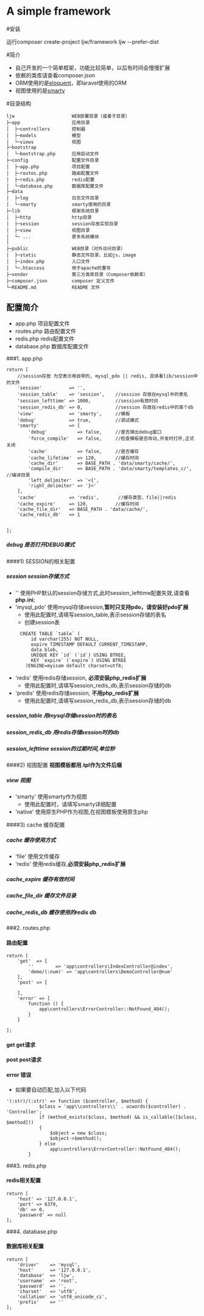 # A simple framework

#安装

运行composer create-project ljw/framework ljw --prefer-dist

#简介
* 自己开发的一个简单框架，功能比较简单，以后有时间会慢慢扩展
* 依赖的类库请查看composer.json
* ORM使用的是[eloquent](https://laravel.com/docs/5.4/eloquent)，即laravel使用的ORM
* 视图使用的是[smarty](http://www.smarty.net/)

#目录结构
~~~
ljw                     WEB部署目录（或者子目录）
├─app                   应用目录
│  ├─controllers        控制器
│  ├─models             模型
│  └─views              视图  
├─bootstrap             
│  └─bootstrap.php      应用启动文件
├─config                配置文件目录
│  ├─app.php            项目配置
│  ├─routes.php         路由配置文件
│  ├─redis.php          redis配置
│  └─database.php       数据库配置文件
├─data
│  ├─log                日志文件目录
│  └─smarty             smarty使用的目录
├─lib                   框架系统目录
│  ├─http               http目录
│  ├─session            session存放实现目录
│  ├─view               视图目录
│  └─ ...               更多系统模块
│
├─public                WEB目录（对外访问目录）
│  ├─static             静态文件目录，比如js，image
│  ├─index.php          入口文件
│  └─.htaccess          用于apache的重写
├─vendor                第三方类库目录（Composer依赖库）
├─composer.json         composer 定义文件
└─README.md             README 文件
~~~
## 配置简介

* app.php            项目配置文件
* routes.php         路由配置文件
* redis.php          redis配置文件
* database.php       数据库配置文件

###1. app.php 
~~~
return [
    //session存放 为空表示用自带的, mysql_pdo || redis, 具体看lib/session中的文件
    'session'          => '',
    'session_table'    => 'session',    //session 存放在mysql中的表名
    'session_lefttime' => 1000,         //session有效时间
    'session_redis_db' => 0,            //session 存放在redis中的某个db
    'view'             => 'smarty',     //模板
    'debug'            => true,         //调试模式
    'smarty'           => [
        'debug'           => false,     //是否弹出debug窗口
        'force_compile'   => false,     //检查模板是否改动,开发时打开,正式 关闭
        'cache'           => false,     //是否缓存
        'cache_lifetime'  => 120,       //缓存时间
        'cache_dir'       => BASE_PATH . 'data/smarty/cache/',
        'compile_dir'     => BASE_PATH . 'data/smarty/templates_c/', //编译目录
        'left_delimiter'  => '<{',
        'right_delimiter' => '}>'
    ],
    'cache'            => 'redis',       //缓存类型，file||redis
    'cache_expire'     => 120,          //缓存时间
    'cache_file_dir'   => BASE_PATH . 'data/cache/',
    'cache_redis_db'   => 1


];
~~~
##### debug   是否打开DEBUG模式

####1) SESSION的相关配置
##### session session存储方式
* ''             使用PHP默认的session存储方式,此时session_lefttime配置失效,请查看**php.ini**;
* 'mysql_pdo'    使用mysql存储session,**暂时只支持pdo，请安装好pdo扩展**
    * 使用此配置时,请填写session_table,表示session存储的表名
    * 创建session表
~~~
     CREATE TABLE `table` (
         id varchar(255) NOT NULL,
         expire TIMESTAMP DEFAULT CURRENT_TIMESTAMP,
         data blob,
         UNIQUE KEY `id` (`id`) USING BTREE,
         KEY `expire` (`expire`) USING BTREE
       )ENGINE=myisam default charset=utf8;
~~~
* 'redis'        使用redis存储session, **必须安装php_redis扩展**
    * 使用此配置时,请填写session_redis_db,表示session存储的db   
* 'predis'       使用redis存储session, **不用php_redis扩展**
    * 使用此配置时,请填写session_redis_db,表示session存储的db
    
##### session_table 用mysql存储session时的表名
##### session_redis_db 用redis存储session时的db
##### session_lefttime session的过期时间,单位秒

####2) 视图配置
**视图模板都用.tpl作为文件后缀**
##### view 视图
* 'smarty'  使用smarty作为视图
    * 使用此配置时，请填写smarty详细配置
* 'native'  使用原生PHP作为视图,在视图模板使用原生php

####3) cache   缓存配置
##### cache  缓存使用方式
* 'file'    使用文件缓存
* 'redis'   使用redis缓存,**必须安装php_redis扩展**

##### cache_expire   缓存有效时间
##### cache_file_dir 缓存文件目录
##### cache_redis_db 缓存使用的redis db
###2. routes.php 
#### 路由配置
~~~
return [
    'get'  => [
        ''        => 'app\controllers\IndexController@index',
        'demo/(:num)' => 'app\controllers\DemoController@num'
    ],
    'post' => [

    ],
    'error' => [
        function () {
            app\controllers\ErrorController::NotFound_404();
        }
    ]

];
~~~
#### get    get请求
#### post   post请求
#### error  错误

* 如果要自动匹配,加入以下代码
~~~
'(:str)/(:str)' => function ($controller, $method) {
            $class = 'app\\controllers\\' . ucwords($controller) . 'Controller';
            if (method_exists($class, $method) && is_callable([$class, $method]))
            {
                $object = new $class;
                $object->$method();
            } else
                app\controllers\ErrorController::NotFound_404();
        }
~~~

###3.    redis.php
####    redis相关配置
~~~
return [
    'host' => '127.0.0.1',
    'port' => 6379,
    'db' => 0,
    'password' => null
];
~~~
###4.    database.php
####    数据库相关配置

~~~
return [
    'driver'    => 'mysql',
    'host'      => '127.0.0.1',
    'database'  => 'ljw',
    'username'  => 'root',
    'password'  => '',
    'charset'   => 'utf8',
    'collation' => 'utf8_unicode_ci',
    'prefix'    => ''
];
~~~


